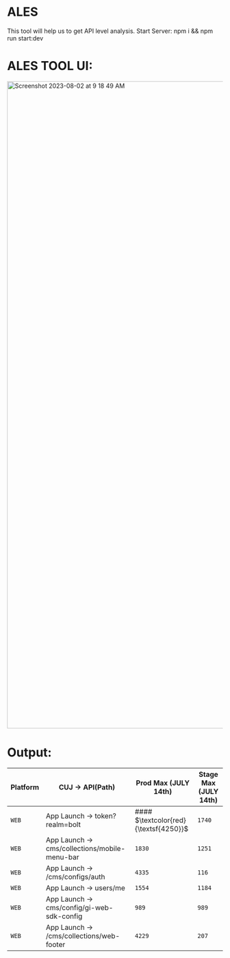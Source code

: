 # ALES
This tool will help us to get API level analysis.
Start Server:
npm i && npm run start:dev

# ALES TOOL UI:

<img width="1510" alt="Screenshot 2023-08-02 at 9 18 49 AM" src="https://github.com/sabharanikumar/ALES/assets/119396551/b88dca59-d807-40e1-9ae4-0aeed6927e38">

# Output:

| Platform      | CUJ → API(Path)                              | Prod Max (JULY 14th) | Stage Max (JULY 14th) |
| ------------- | -------------------------------------------- | -------------------- | --------------------  |
| `WEB`         | App Launch → token?realm=bolt                | #### $\textcolor{red}{\textsf{4250}}$              |      `1740`           |
| `WEB`         | App Launch → cms/collections/mobile-menu-bar | `1830`               |         `1251`        |
| `WEB`         | App Launch → /cms/configs/auth               | `4335`               |        `116`          |
| `WEB`         | App Launch → users/me                        | `1554`               |        `1184`         |
| `WEB`         | App Launch → cms/config/gi-web-sdk-config    | `989`                |         `989`         |
| `WEB`         | App Launch → /cms/collections/web-footer     | `4229`               |         `207`         |
